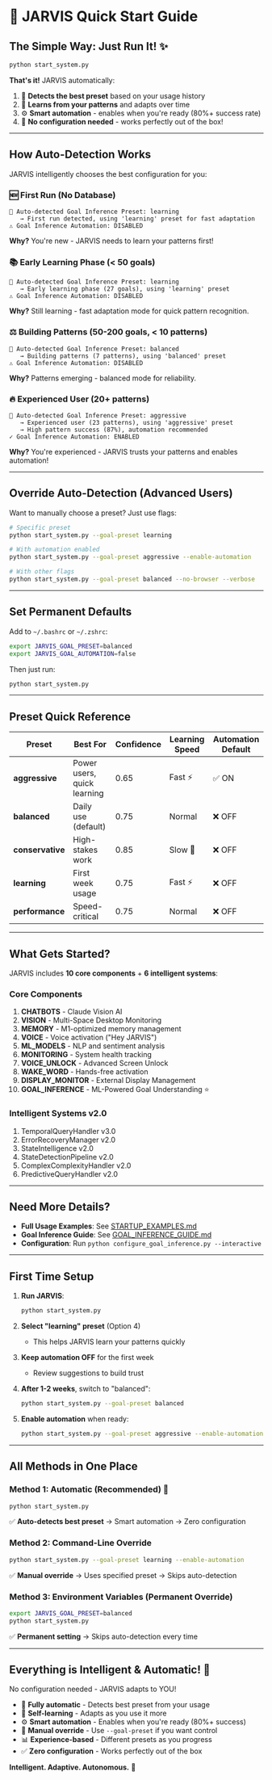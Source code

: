 # 🚀 JARVIS Quick Start Guide

## The Simple Way: Just Run It! ✨

```bash
python start_system.py
```

**That's it!** JARVIS automatically:
1. 🤖 **Detects the best preset** based on your usage history
2. 🧠 **Learns from your patterns** and adapts over time
3. ⚙️ **Smart automation** - enables when you're ready (80%+ success rate)
4. 🚀 **No configuration needed** - works perfectly out of the box!

---

## How Auto-Detection Works

JARVIS intelligently chooses the best configuration for you:

### 🆕 First Run (No Database)
```
🎯 Auto-detected Goal Inference Preset: learning
   → First run detected, using 'learning' preset for fast adaptation
⚠️ Goal Inference Automation: DISABLED
```
**Why?** You're new - JARVIS needs to learn your patterns first!

### 📚 Early Learning Phase (< 50 goals)
```
🎯 Auto-detected Goal Inference Preset: learning
   → Early learning phase (27 goals), using 'learning' preset
⚠️ Goal Inference Automation: DISABLED
```
**Why?** Still learning - fast adaptation mode for quick pattern recognition.

### ⚖️ Building Patterns (50-200 goals, < 10 patterns)
```
🎯 Auto-detected Goal Inference Preset: balanced
   → Building patterns (7 patterns), using 'balanced' preset
⚠️ Goal Inference Automation: DISABLED
```
**Why?** Patterns emerging - balanced mode for reliability.

### 🔥 Experienced User (20+ patterns)
```
🎯 Auto-detected Goal Inference Preset: aggressive
   → Experienced user (23 patterns), using 'aggressive' preset
   → High pattern success (87%), automation recommended
✓ Goal Inference Automation: ENABLED
```
**Why?** You're experienced - JARVIS trusts your patterns and enables automation!

---

## Override Auto-Detection (Advanced Users)

Want to manually choose a preset? Just use flags:

```bash
# Specific preset
python start_system.py --goal-preset learning

# With automation enabled
python start_system.py --goal-preset aggressive --enable-automation

# With other flags
python start_system.py --goal-preset balanced --no-browser --verbose
```

---

## Set Permanent Defaults

Add to `~/.bashrc` or `~/.zshrc`:

```bash
export JARVIS_GOAL_PRESET=balanced
export JARVIS_GOAL_AUTOMATION=false
```

Then just run:
```bash
python start_system.py
```

---

## Preset Quick Reference

| Preset | Best For | Confidence | Learning Speed | Automation Default |
|--------|----------|------------|----------------|-------------------|
| **aggressive** | Power users, quick learning | 0.65 | Fast ⚡ | ✅ ON |
| **balanced** | Daily use (default) | 0.75 | Normal | ❌ OFF |
| **conservative** | High-stakes work | 0.85 | Slow 🐌 | ❌ OFF |
| **learning** | First week usage | 0.75 | Fast ⚡ | ❌ OFF |
| **performance** | Speed-critical | 0.75 | Normal | ❌ OFF |

---

## What Gets Started?

JARVIS includes **10 core components** + **6 intelligent systems**:

### Core Components
1. **CHATBOTS** - Claude Vision AI
2. **VISION** - Multi-Space Desktop Monitoring
3. **MEMORY** - M1-optimized memory management
4. **VOICE** - Voice activation ("Hey JARVIS")
5. **ML_MODELS** - NLP and sentiment analysis
6. **MONITORING** - System health tracking
7. **VOICE_UNLOCK** - Advanced Screen Unlock
8. **WAKE_WORD** - Hands-free activation
9. **DISPLAY_MONITOR** - External Display Management
10. **GOAL_INFERENCE** - ML-Powered Goal Understanding ⭐

### Intelligent Systems v2.0
1. TemporalQueryHandler v3.0
2. ErrorRecoveryManager v2.0
3. StateIntelligence v2.0
4. StateDetectionPipeline v2.0
5. ComplexComplexityHandler v2.0
6. PredictiveQueryHandler v2.0

---

## Need More Details?

- **Full Usage Examples**: See [STARTUP_EXAMPLES.md](STARTUP_EXAMPLES.md)
- **Goal Inference Guide**: See [GOAL_INFERENCE_GUIDE.md](GOAL_INFERENCE_GUIDE.md)
- **Configuration**: Run `python configure_goal_inference.py --interactive`

---

## First Time Setup

1. **Run JARVIS**:
   ```bash
   python start_system.py
   ```

2. **Select "learning" preset** (Option 4)
   - This helps JARVIS learn your patterns quickly

3. **Keep automation OFF** for the first week
   - Review suggestions to build trust

4. **After 1-2 weeks**, switch to "balanced":
   ```bash
   python start_system.py --goal-preset balanced
   ```

5. **Enable automation** when ready:
   ```bash
   python start_system.py --goal-preset aggressive --enable-automation
   ```

---

## All Methods in One Place

### Method 1: Automatic (Recommended) 🤖
```bash
python start_system.py
```
✅ **Auto-detects best preset** → Smart automation → Zero configuration

### Method 2: Command-Line Override
```bash
python start_system.py --goal-preset learning --enable-automation
```
✅ **Manual override** → Uses specified preset → Skips auto-detection

### Method 3: Environment Variables (Permanent Override)
```bash
export JARVIS_GOAL_PRESET=balanced
python start_system.py
```
✅ **Permanent setting** → Skips auto-detection every time

---

## Everything is Intelligent & Automatic! 🎉

No configuration needed - JARVIS adapts to YOU!

- 🤖 **Fully automatic** - Detects best preset from your usage
- 🧠 **Self-learning** - Adapts as you use it more
- ⚙️ **Smart automation** - Enables when you're ready (80%+ success)
- 🔧 **Manual override** - Use `--goal-preset` if you want control
- 📊 **Experience-based** - Different presets as you progress
- ✅ **Zero configuration** - Works perfectly out of the box

**Intelligent. Adaptive. Autonomous.** 🚀
